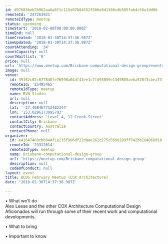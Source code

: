 ```yaml
---
id: d97683beb7b962aa6a8f1c115e07b84552f506e8d1308cdb585fab4c56a1dd06
remoteId: '247263921'
remoteIdType: meetup
status: upcoming
timeStart: '2018-02-08T08:00:00.000Z'
timeEnd: null
timeCreated: '2018-01-30T14:37:36.987Z'
timeUpdated: '2018-01-30T14:37:36.987Z'
countAttending: '34'
countCapacity: null
countWaitlist: '0'
price: null
url: 'https://www.meetup.com/Brisbane-computational-design-group/events/247263921/'
image: null
venue:
  id: 39162c02c677840fe76590a04df41ee1c7fd93059e1349885aeba528f3cbea73
  remoteId: '25495465'
  remoteIdType: meetup
  name: BVN Studio
  url: null
  description: null
  lat: '-27.468467712402344'
  lon: '153.0296173095703'
  contactAddress: 'Level 4, 12 Creek Street'
  contactCity: Brisbane
  contactCountry: Australia
  contactPhone: null
organizer:
  id: e41647469cbb944f1e235f906df22daae262c275c8500289ff742bb284068d10
  remoteId: '23312614'
  remoteIdType: meetup
  name: Brisbane-computational-design-group
  url: 'https://meetup.com/Brisbane-computational-design-group'
  description: null
  codeOfConduct: null
layout: event
title: BCDG February Meetup (COX Architecture)
date: '2018-01-30T14:37:36.987Z'

---
```

<p>• What we'll do<br/>Alex Leese and the other COX Architecture Computational Design Aficionados will run through some of their recent work and computational developments.</p> <p>• What to bring</p> <p>• Important to know</p>
